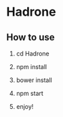 # Hadrone #

## How to use ##

1. cd Hadrone

2. npm install

3. bower install

4. npm start

5. enjoy!
